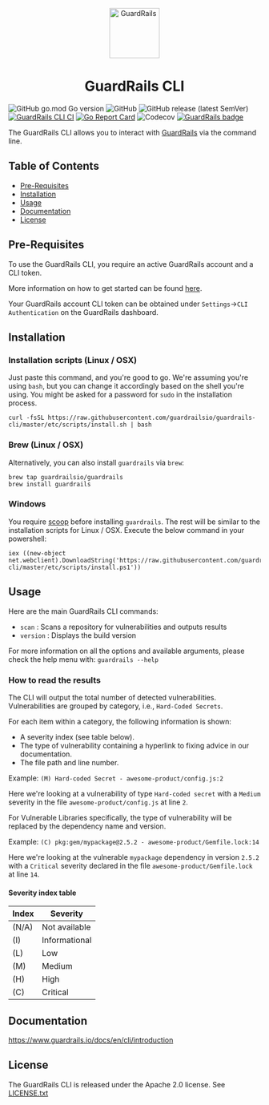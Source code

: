 <p align="center">
    <p align="center">
        <img src="https://www.guardrails.io/assets/images/logo-color.png" alt="GuardRails" title="GuardRails" height="100px" align="center"/>
    </p>
    <h1 align="center"><b>GuardRails CLI</b></h1>
</p>

![GitHub go.mod Go version](https://img.shields.io/github/go-mod/go-version/guardrailsio/guardrails-cli)
![GitHub](https://img.shields.io/github/license/guardrailsio/guardrails-cli)
![GitHub release (latest SemVer)](https://img.shields.io/github/v/release/guardrailsio/guardrails-cli?sort=semver)
[![GuardRails CLI CI](https://github.com/guardrailsio/guardrails-cli/actions/workflows/ci.yaml/badge.svg)](https://github.com/guardrailsio/guardrails-cli/actions/workflows/ci.yaml)
[![Go Report Card](https://goreportcard.com/badge/github.com/guardrailsio/guardrails-cli)](https://goreportcard.com/report/github.com/guardrailsio/guardrails-cli) 
![Codecov](https://img.shields.io/codecov/c/github/guardrailsio/guardrails-cli?token=3c5e84bf-caa3-4a07-ace2-64f67b86a244)
[![GuardRails badge](https://api.guardrails.io/v2/badges/145474?token=5cdcd3c9f602bdf5dd4ec8a7d19e2e6599e571a73e8c9751f5b6d04deaf68aa6)](https://dashboard.guardrails.io/gh/guardrailsio/repos/145474)

The GuardRails CLI allows you to interact with [GuardRails](https://www.guardrails.io) via the command line.

## Table of Contents

- [Pre-Requisites](#pre-requisites)
- [Installation](#installation)
- [Usage](#usage)
- [Documentation](#documentation)
- [License](#license)

## Pre-Requisites

To use the GuardRails CLI, you require an active GuardRails account and a CLI token.

More information on how to get started can be found [here](https://www.guardrails.io/docs/en/getting-started).

Your GuardRails account CLI token can be obtained under `Settings`->`CLI Authentication` on the GuardRails dashboard.

## Installation

### Installation scripts (Linux / OSX)

Just paste this command, and you're good to go. We're assuming you're using `bash`, but you can change it accordingly based on the shell you're using. You might be asked for a password for `sudo` in the installation process.

```
curl -fsSL https://raw.githubusercontent.com/guardrailsio/guardrails-cli/master/etc/scripts/install.sh | bash
```

### Brew (Linux / OSX)

Alternatively, you can also install `guardrails` via `brew`:

```
brew tap guardrailsio/guardrails
brew install guardrails
```

### Windows

You require [scoop](https://scoop.sh) before installing `guardrails`. The rest will be similar to the installation scripts for Linux / OSX. Execute the below command in your powershell:

```
iex ((new-object net.webclient).DownloadString('https://raw.githubusercontent.com/guardrailsio/guardrails-cli/master/etc/scripts/install.ps1'))
```

## Usage

Here are the main GuardRails CLI commands:
- `scan`    : Scans a repository for vulnerabilities and outputs results
- `version` : Displays the build version
 
For more information on all the options and available arguments, please check the help menu with: `guardrails --help`

### How to read the results

The CLI will output the total number of detected vulnerabilities.
Vulnerabilities are grouped by category, i.e., `Hard-Coded Secrets`.

For each item within a category, the following information is shown:
- A severity index (see table below).
- The type of vulnerability containing a hyperlink to fixing advice in our documentation.
- The file path and line number.

Example: `(M) Hard-coded Secret - awesome-product/config.js:2`

Here we're looking at a vulnerability of type `Hard-coded secret` with a `Medium` severity in the file `awesome-product/config.js` at line `2`.

For Vulnerable Libraries specifically, the type of vulnerability will be replaced by the dependency name and version.

Example: `(C) pkg:gem/mypackage@2.5.2 - awesome-product/Gemfile.lock:14`

Here we're looking at the vulnerable `mypackage` dependency in version `2.5.2` with a `Critical` severity declared in the file `awesome-product/Gemfile.lock` at line `14`.

#### Severity index table

| Index | Severity      |
|-------|---------------|
| (N/A) | Not available |
| (I)   | Informational |
| (L)   | Low           |
| (M)   | Medium        |
| (H)   | High          |
| (C)   | Critical      |

## Documentation

https://www.guardrails.io/docs/en/cli/introduction

## License

The GuardRails CLI is released under the Apache 2.0 license. See [LICENSE.txt](https://github.com/guardrailsio/guardrails-cli/blob/master/LICENSE.txt)